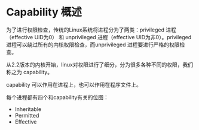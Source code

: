 # Capability 概述

为了进行权限检查，传统的Linux系统将进程分为了两类：privileged 进程（effective UID为0） 和 unprivileged 进程（effective UID为非0）。privileged 进程可以绕过所有的内核权限检查，而unprivileged 进程要进行严格的权限检查。

从2.2版本的内核开始，linux对权限进行了细分，分为很多各种不同的权限，我们称之为 capability。

capability 可以作用在进程上，也可以作用在程序文件上。

每个进程都有四个和capability有关的位图：

* Inheritable
* Permitted
* Effective
